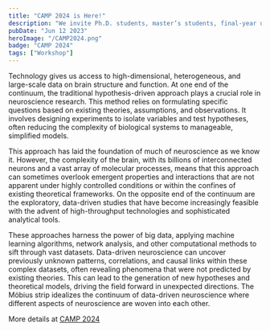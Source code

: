 ```yaml
---
title: "CAMP 2024 is Here!"
description: "We invite Ph.D. students, master’s students, final-year undergraduates, and postdocs worldwide from all backgrounds to CAMP@Pune. At this intensive 17-day course, students will be trained in theoretical and computational modeling of memory and plasticity in the brain, spanning different scales of space, time, and complexity. This year’s flavor of CAMP will be Data-Driven Neuroscience. The course will have lectures, hands-on tutorials, and projects to launch students into the exciting field of computational neuroscience. Accommodation and meals will be covered for the participants."
pubDate: "Jun 12 2023"
heroImage: "/CAMP2024.png"
badge: "CAMP 2024"
tags: ["Workshop"]
---
```


Technology gives us access to high-dimensional, heterogeneous, and large-scale data on brain structure and function. At one end of the continuum, the traditional hypothesis-driven approach plays a crucial role in neuroscience research. This method relies on formulating specific questions based on existing theories, assumptions, and observations. It involves designing experiments to isolate variables and test hypotheses, often reducing the complexity of biological systems to manageable, simplified models. 

This approach has laid the foundation of much of neuroscience as we know it. However, the complexity of the brain, with its billions of interconnected neurons and a vast array of molecular processes, means that this approach can sometimes overlook emergent properties and interactions that are not apparent under highly controlled conditions or within the confines of existing theoretical frameworks. On the opposite end of the continuum are the exploratory, data-driven studies that have become increasingly feasible with the advent of high-throughput technologies and sophisticated analytical tools. 

These approaches harness the power of big data, applying machine learning algorithms, network analysis, and other computational methods to sift through vast datasets. Data-driven neuroscience can uncover previously unknown patterns, correlations, and causal links within these complex datasets, often revealing phenomena that were not predicted by existing theories. This can lead to the generation of new hypotheses and theoretical models, driving the field forward in unexpected directions. The Möbius strip idealizes the continuum of data-driven neuroscience where different aspects of neuroscience are woven into each other.

More details at [CAMP 2024](https://camp.iiserpune.ac.in)
